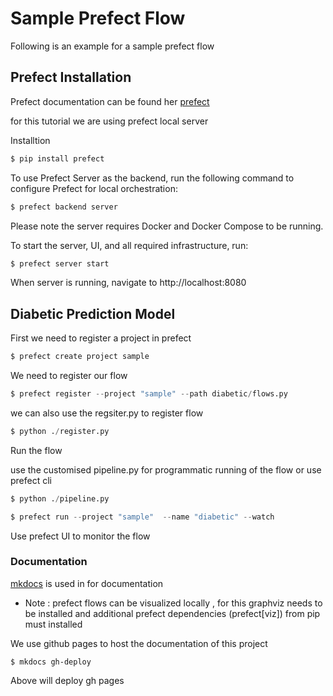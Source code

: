 # Sample Prefect Flow

Following is an example for a sample prefect flow

## Prefect Installation

Prefect documentation can be found her [prefect](https://docs.prefect.io/)

for this tutorial we are using prefect local server 

Installtion

```python
$ pip install prefect
```

To use Prefect Server as the backend, run the following command to configure Prefect for local orchestration:

```python
$ prefect backend server
```

Please note the server requires Docker and Docker Compose to be running.

To start the server, UI, and all required infrastructure, run:

```python
$ prefect server start
```
When server is running, navigate to http://localhost:8080

## Diabetic Prediction Model

First we need to register a project in prefect

```python
$ prefect create project sample
```

We need to register our flow

```python
$ prefect register --project "sample" --path diabetic/flows.py
```

we can also use the regsiter.py to register flow

```python
$ python ./register.py
```

Run the flow

use the customised pipeline.py for programmatic running of the flow or use prefect cli

```python
$ python ./pipeline.py
```

```python
$ prefect run --project "sample"  --name "diabetic" --watch
```

Use prefect UI to monitor the flow

### Documentation

[mkdocs](https://www.mkdocs.org/) is used in for documentation

* Note : prefect flows can be visualized locally , for this graphviz needs to be installed and additional prefect dependencies (prefect[viz]) from pip must installed

We use github pages to host the documentation of this project

```
$ mkdocs gh-deploy
```
 Above will deploy gh pages 